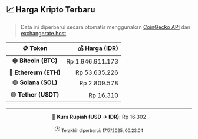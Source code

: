 

<!-- HARGA_KRIPTO -->
## 📈 Harga Kripto Terbaru

> Data ini diperbarui secara otomatis menggunakan [CoinGecko API](https://www.coingecko.com/) dan [exchangerate.host](https://exchangerate.host/)

<div align="center">

| 🪙 Token | 💰 Harga (IDR) |
|:------:|---------------:|
| 🟠 **Bitcoin (BTC)**   | Rp 1.946.911.173 |
| 🔵 **Ethereum (ETH)**  | Rp 53.635.226 |
| 🟣 **Solana (SOL)**    | Rp 2.809.578 |
| 🟢 **Tether (USDT)**   | Rp 16.310 |

---

💱 **Kurs Rupiah (USD → IDR)**: Rp 16.302

🕒 <sub>Terakhir diperbarui: 17/7/2025, 00.23.04</sub>

</div>
<!-- /HARGA_KRIPTO -->